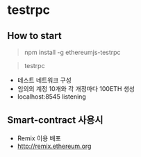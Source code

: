 # testrpc

## How to start
> npm install -g ethereumjs-testrpc

> testrpc
- 테스트 네트워크 구성
- 임의의 계정 10개와 각 개정마다 100ETH 생성
- localhost:8545 listening

## Smart-contract 사용시
- Remix 이용 배포
- http://remix.ethereum.org

